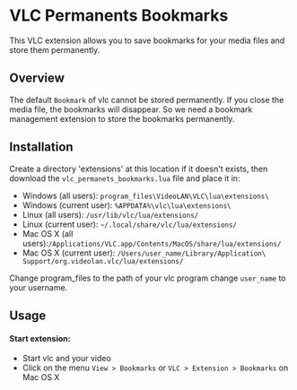 # VLC Permanents Bookmarks
This VLC extension allows you to save bookmarks for your media files and store them permanently.

## Overview
The default `Bookmark` of vlc cannot be stored permanently. If you close the media file, the bookmarks will disappear. So we need a bookmark management extension to store the bookmarks permanently.

## Installation
Create a directory 'extensions' at this location if it doesn't exists, then download the `vlc_permanets_bookmarks.lua` file and place it in:

- Windows (all users): `program_files\VideoLAN\VLC\lua\extensions\`
- Windows (current user): `%APPDATA%\vlc\lua\extensions\`
- Linux (all users): `/usr/lib/vlc/lua/extensions/`
- Linux (current user): `~/.local/share/vlc/lua/extensions/`
- Mac OS X (all users):`/Applications/VLC.app/Contents/MacOS/share/lua/extensions/`
- Mac OS X (current user): `/Users/user_name/Library/Application\ Support/org.videolan.vlc/lua/extensions/`

Change program_files to the path of your vlc program
change  `user_name` to your username.

## Usage
#### Start extension:
- Start vlc and your video
- Click on the menu `View > Bookmarks` or `VLC > Extension > Bookmarks` on Mac OS X
